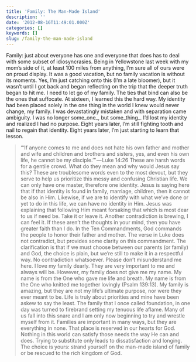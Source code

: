 ```yaml
---
title: 'Family: The Man-Made Island'
description: ''
date: '2012-08-16T11:49:01.000Z'
categories: []
keywords: []
slug: /family-the-man-made-island
---
```

Family: just about everyone has one and everyone that does has to deal with some subset of idiosyncrasies. Being in Yellowstone last week with my mom’s side of it, at least 100 miles from anything, I’m sure all of ours were on proud display. It was a good vacation, but no family vacation is without its moments. Yes, I’m just catching onto this (I’m a late bloomer), but it wasn’t until I got back and began reflecting on the trip that the deeper truth began to hit me. I need to let go of my family.
The ties that bind can also be the ones that suffocate. At sixteen, I learned this the hard way. My identity had been placed solely in the one thing in the world I knew would never change, my family. I was devastatingly mistaken and with separation came ambiguity. I was no longer some_one_, but some_thing_. I’d lost my identity and realized I had no purpose. Eight years later, I’m still fighting tooth and nail to regain that identity. Eight years later, I’m just starting to learn that lesson.
> “‘If anyone comes to me and does not hate his own father and mother and wife and children and brothers and sisters, yes, and even his own life, he cannot be my disciple.’” — Luke 14:26
These are harsh words for a gentile crowd. What do they mean and why would Jesus say this? These are troublesome words even to the most devout, but they serve to help us prioritize this messy and confusing Christian life. We can only have one master, therefore one identity. Jesus is saying here that if that identity is found in family, marriage, children, then it cannot be also in Him. Likewise, if we are to identify with what we’ve done or yet to do in this life, we can have no identity in Him. Jesus was explaining that following Him meant forsaking that which is most dear to us if need be. Take it or leave it.
Another contradiction is brewing, I can feel it. If these aren’t the thoughts in your mind, then you have greater faith than I do. In the Ten Commandments, God commands the people to honor their father and mother. The verse in Luke does not contradict, but provides some clarity on this commandment. The clarification is that if we must choose between our parents (or family) and God, the choice is plain, but we’re still to make it in a respectful way. No contradiction whatsoever.
Please don’t misunderstand me here. I love my family dearly. They are very important to me and always will be. However, my family does not give me my name. My name is from the One who gave me life and breath. My name is from the One who knitted me together lovingly (Psalm 139:13). My family is amazing, but they are not my life’s ultimate purpose, nor were they ever meant to be.
Life is truly about priorities and mine have been askew to say the least. The family that I once called foundation, in one day was turned to firebrand setting my tenuous life aflame. Many of us fall into this snare and I am only now beginning to try and wrestle myself from it. Families are important in many ways, but they are everything in none. That place is reserved in our hearts for God. Nothing in this world can satisfy those needs the way He can and does. Trying to substitute only leads to dissatisfaction and longing. The choice is yours: strand yourself on the man-made island of family or be rescued to the rich kingdom of God.
